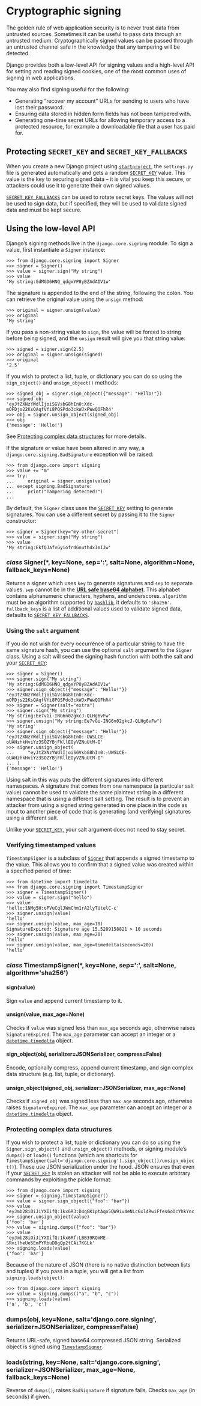 # Cryptographic signing

The golden rule of web application security is to never trust data from
untrusted sources. Sometimes it can be useful to pass data through an
untrusted medium. Cryptographically signed values can be passed through an
untrusted channel safe in the knowledge that any tampering will be detected.

Django provides both a low-level API for signing values and a high-level API
for setting and reading signed cookies, one of the most common uses of
signing in web applications.

You may also find signing useful for the following:

* Generating “recover my account” URLs for sending to users who have
  lost their password.
* Ensuring data stored in hidden form fields has not been tampered with.
* Generating one-time secret URLs for allowing temporary access to a
  protected resource, for example a downloadable file that a user has
  paid for.

## Protecting `SECRET_KEY` and `SECRET_KEY_FALLBACKS`

When you create a new Django project using [`startproject`](../ref/django-admin.md#django-admin-startproject), the
`settings.py` file is generated automatically and gets a random
[`SECRET_KEY`](../ref/settings.md#std-setting-SECRET_KEY) value. This value is the key to securing signed
data – it is vital you keep this secure, or attackers could use it to
generate their own signed values.

[`SECRET_KEY_FALLBACKS`](../ref/settings.md#std-setting-SECRET_KEY_FALLBACKS) can be used to rotate secret keys. The
values will not be used to sign data, but if specified, they will be used to
validate signed data and must be kept secure.

## Using the low-level API

Django’s signing methods live in the `django.core.signing` module.
To sign a value, first instantiate a `Signer` instance:

```pycon
>>> from django.core.signing import Signer
>>> signer = Signer()
>>> value = signer.sign("My string")
>>> value
'My string:GdMGD6HNQ_qdgxYP8yBZAdAIV1w'
```

The signature is appended to the end of the string, following the colon.
You can retrieve the original value using the `unsign` method:

```pycon
>>> original = signer.unsign(value)
>>> original
'My string'
```

If you pass a non-string value to `sign`, the value will be forced to string
before being signed, and the `unsign` result will give you that string
value:

```pycon
>>> signed = signer.sign(2.5)
>>> original = signer.unsign(signed)
>>> original
'2.5'
```

If you wish to protect a list, tuple, or dictionary you can do so using the
`sign_object()` and `unsign_object()` methods:

```pycon
>>> signed_obj = signer.sign_object({"message": "Hello!"})
>>> signed_obj
'eyJtZXNzYWdlIjoiSGVsbG8hIn0:Xdc-mOFDjs22KsQAqfVfi8PQSPdo3ckWJxPWwQOFhR4'
>>> obj = signer.unsign_object(signed_obj)
>>> obj
{'message': 'Hello!'}
```

See [Protecting complex data structures](#signing-complex-data) for more details.

If the signature or value have been altered in any way, a
`django.core.signing.BadSignature` exception will be raised:

```pycon
>>> from django.core import signing
>>> value += "m"
>>> try:
...     original = signer.unsign(value)
... except signing.BadSignature:
...     print("Tampering detected!")
...
```

By default, the `Signer` class uses the [`SECRET_KEY`](../ref/settings.md#std-setting-SECRET_KEY) setting to
generate signatures. You can use a different secret by passing it to the
`Signer` constructor:

```pycon
>>> signer = Signer(key="my-other-secret")
>>> value = signer.sign("My string")
>>> value
'My string:EkfQJafvGyiofrdGnuthdxImIJw'
```

### *class* Signer(\*, key=None, sep=':', salt=None, algorithm=None, fallback_keys=None)

Returns a signer which uses `key` to generate signatures and `sep` to
separate values. `sep` cannot be in the [**URL safe base64 alphabet**](https://datatracker.ietf.org/doc/html/rfc4648.html#section-5). This alphabet contains alphanumeric characters, hyphens,
and underscores. `algorithm` must be an algorithm supported by
[`hashlib`](https://docs.python.org/3/library/hashlib.html#module-hashlib), it defaults to `'sha256'`. `fallback_keys` is a list
of additional values used to validate signed data, defaults to
[`SECRET_KEY_FALLBACKS`](../ref/settings.md#std-setting-SECRET_KEY_FALLBACKS).

### Using the `salt` argument

If you do not wish for every occurrence of a particular string to have the same
signature hash, you can use the optional `salt` argument to the `Signer`
class. Using a salt will seed the signing hash function with both the salt and
your [`SECRET_KEY`](../ref/settings.md#std-setting-SECRET_KEY):

```pycon
>>> signer = Signer()
>>> signer.sign("My string")
'My string:GdMGD6HNQ_qdgxYP8yBZAdAIV1w'
>>> signer.sign_object({"message": "Hello!"})
'eyJtZXNzYWdlIjoiSGVsbG8hIn0:Xdc-mOFDjs22KsQAqfVfi8PQSPdo3ckWJxPWwQOFhR4'
>>> signer = Signer(salt="extra")
>>> signer.sign("My string")
'My string:Ee7vGi-ING6n02gkcJ-QLHg6vFw'
>>> signer.unsign("My string:Ee7vGi-ING6n02gkcJ-QLHg6vFw")
'My string'
>>> signer.sign_object({"message": "Hello!"})
'eyJtZXNzYWdlIjoiSGVsbG8hIn0:-UWSLCE-oUAHzhkHviYz3SOZYBjFKllEOyVZNuUtM-I'
>>> signer.unsign_object(
...     "eyJtZXNzYWdlIjoiSGVsbG8hIn0:-UWSLCE-oUAHzhkHviYz3SOZYBjFKllEOyVZNuUtM-I"
... )
{'message': 'Hello!'}
```

Using salt in this way puts the different signatures into different
namespaces.  A signature that comes from one namespace (a particular salt
value) cannot be used to validate the same plaintext string in a different
namespace that is using a different salt setting. The result is to prevent an
attacker from using a signed string generated in one place in the code as input
to another piece of code that is generating (and verifying) signatures using a
different salt.

Unlike your [`SECRET_KEY`](../ref/settings.md#std-setting-SECRET_KEY), your salt argument does not need to stay
secret.

### Verifying timestamped values

`TimestampSigner` is a subclass of [`Signer`](#django.core.signing.Signer) that appends a signed
timestamp to the value. This allows you to confirm that a signed value was
created within a specified period of time:

```pycon
>>> from datetime import timedelta
>>> from django.core.signing import TimestampSigner
>>> signer = TimestampSigner()
>>> value = signer.sign("hello")
>>> value
'hello:1NMg5H:oPVuCqlJWmChm1rA2lyTUtelC-c'
>>> signer.unsign(value)
'hello'
>>> signer.unsign(value, max_age=10)
SignatureExpired: Signature age 15.5289158821 > 10 seconds
>>> signer.unsign(value, max_age=20)
'hello'
>>> signer.unsign(value, max_age=timedelta(seconds=20))
'hello'
```

### *class* TimestampSigner(\*, key=None, sep=':', salt=None, algorithm='sha256')

#### sign(value)

Sign `value` and append current timestamp to it.

#### unsign(value, max_age=None)

Checks if `value` was signed less than `max_age` seconds ago,
otherwise raises `SignatureExpired`. The `max_age` parameter can
accept an integer or a [`datetime.timedelta`](https://docs.python.org/3/library/datetime.html#datetime.timedelta) object.

#### sign_object(obj, serializer=JSONSerializer, compress=False)

Encode, optionally compress, append current timestamp, and sign complex
data structure (e.g. list, tuple, or dictionary).

#### unsign_object(signed_obj, serializer=JSONSerializer, max_age=None)

Checks if `signed_obj` was signed less than `max_age` seconds ago,
otherwise raises `SignatureExpired`. The `max_age` parameter can
accept an integer or a [`datetime.timedelta`](https://docs.python.org/3/library/datetime.html#datetime.timedelta) object.

<a id="signing-complex-data"></a>

### Protecting complex data structures

If you wish to protect a list, tuple or dictionary you can do so using the
`Signer.sign_object()` and `unsign_object()` methods, or signing module’s
`dumps()` or `loads()` functions (which are shortcuts for
`TimestampSigner(salt='django.core.signing').sign_object()/unsign_object()`).
These use JSON serialization under the hood. JSON ensures that even if your
[`SECRET_KEY`](../ref/settings.md#std-setting-SECRET_KEY) is stolen an attacker will not be able to execute
arbitrary commands by exploiting the pickle format:

```pycon
>>> from django.core import signing
>>> signer = signing.TimestampSigner()
>>> value = signer.sign_object({"foo": "bar"})
>>> value
'eyJmb28iOiJiYXIifQ:1kx6R3:D4qGKiptAqo5QW9iv4eNLc6xl4RwiFfes6oOcYhkYnc'
>>> signer.unsign_object(value)
{'foo': 'bar'}
>>> value = signing.dumps({"foo": "bar"})
>>> value
'eyJmb28iOiJiYXIifQ:1kx6Rf:LBB39RQmME-SRvilheUe5EmPYRbuDBgQp2tCAi7KGLk'
>>> signing.loads(value)
{'foo': 'bar'}
```

Because of the nature of JSON (there is no native distinction between lists
and tuples) if you pass in a tuple, you will get a list from
`signing.loads(object)`:

```pycon
>>> from django.core import signing
>>> value = signing.dumps(("a", "b", "c"))
>>> signing.loads(value)
['a', 'b', 'c']
```

### dumps(obj, key=None, salt='django.core.signing', serializer=JSONSerializer, compress=False)

Returns URL-safe, signed base64 compressed JSON string. Serialized object
is signed using [`TimestampSigner`](#django.core.signing.TimestampSigner).

### loads(string, key=None, salt='django.core.signing', serializer=JSONSerializer, max_age=None, fallback_keys=None)

Reverse of `dumps()`, raises `BadSignature` if signature fails.
Checks `max_age` (in seconds) if given.
